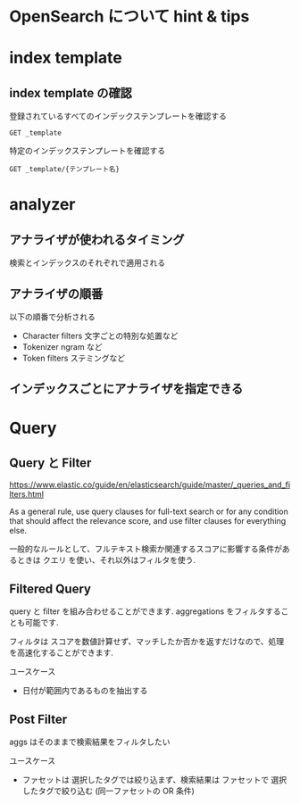 # OpenSearch について hint & tips

# index template

## index template の確認

登録されているすべてのインデックステンプレートを確認する

```
GET _template
```

特定のインデックステンプレートを確認する

```
GET _template/{テンプレート名}
```

# analyzer

## アナライザが使われるタイミング

検索とインデックスのそれぞれで適用される

## アナライザの順番

以下の順番で分析される

- Character filters
  文字ごとの特別な処置など
- Tokenizer
  ngram など
- Token filters
  ステミングなど

## インデックスごとにアナライザを指定できる

# Query

## Query と Filter

https://www.elastic.co/guide/en/elasticsearch/guide/master/_queries_and_filters.html

As a general rule, use query clauses for full-text search or for any condition that should affect the relevance score, and use filter clauses for everything else.

一般的なルールとして、フルテキスト検索か関連するスコアに影響する条件があるときは クエリ を使い、それ以外はフィルタを使う.

## Filtered Query

query と filter を組み合わせることができます.
aggregations をフィルタすることも可能です.

フィルタは スコアを数値計算せず、マッチしたか否かを返すだけなので、処理を高速化することができます.

ユースケース

- 日付が範囲内であるものを抽出する

## Post Filter

aggs はそのままで検索結果をフィルタしたい

ユースケース

- ファセットは 選択したタグでは絞り込まず、検索結果は ファセットで 選択したタグで絞り込む (同一ファセットの OR 条件)
